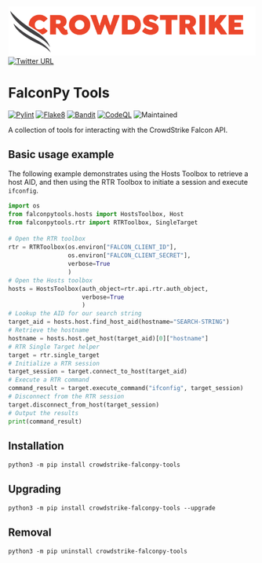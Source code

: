 ![CrowdStrike Falcon](https://raw.githubusercontent.com/CrowdStrike/falconpy/main/docs/asset/cs-logo.png) [![Twitter URL](https://img.shields.io/twitter/url?label=Follow%20%40CrowdStrike&style=social&url=https%3A%2F%2Ftwitter.com%2FCrowdStrike)](https://twitter.com/CrowdStrike)<br/>

# FalconPy Tools
[![Pylint](https://github.com/CrowdStrike/falconpy-tools/actions/workflows/pylint.yml/badge.svg)](https://github.com/CrowdStrike/falconpy-tools/actions/workflows/pylint.yml)
[![Flake8](https://github.com/CrowdStrike/falconpy-tools/actions/workflows/flake8.yml/badge.svg)](https://github.com/CrowdStrike/falconpy-tools/actions/workflows/flake8.yml)
[![Bandit](https://github.com/CrowdStrike/falconpy-tools/actions/workflows/bandit.yml/badge.svg)](https://github.com/CrowdStrike/falconpy-tools/actions/workflows/bandit.yml)
[![CodeQL](https://github.com/CrowdStrike/falconpy-tools/actions/workflows/codeql.yml/badge.svg)](https://github.com/CrowdStrike/falconpy-tools/actions/workflows/codeql.yml)
![Maintained](https://img.shields.io/maintenance/yes/2021)

A collection of tools for interacting with the CrowdStrike Falcon API.

## Basic usage example
The following example demonstrates using the Hosts Toolbox to retrieve a host AID,
and then using the RTR Toolbox to initiate a session and execute `ifconfig`.
```python
import os
from falconpytools.hosts import HostsToolbox, Host
from falconpytools.rtr import RTRToolbox, SingleTarget

# Open the RTR toolbox
rtr = RTRToolbox(os.environ["FALCON_CLIENT_ID"],
                 os.environ["FALCON_CLIENT_SECRET"],
                 verbose=True
                 )
# Open the Hosts toolbox
hosts = HostsToolbox(auth_object=rtr.api.rtr.auth_object,
                     verbose=True
                     )
# Lookup the AID for our search string
target_aid = hosts.host.find_host_aid(hostname="SEARCH-STRING")
# Retrieve the hostname
hostname = hosts.host.get_host(target_aid)[0]["hostname"]
# RTR Single Target helper
target = rtr.single_target
# Initialize a RTR session
target_session = target.connect_to_host(target_aid)
# Execute a RTR command
command_result = target.execute_command("ifconfig", target_session)
# Disconnect from the RTR session
target.disconnect_from_host(target_session)
# Output the results
print(command_result)
```

## Installation
```shell
python3 -m pip install crowdstrike-falconpy-tools
```

## Upgrading
```shell
python3 -m pip install crowdstrike-falconpy-tools --upgrade
```

## Removal
```shell
python3 -m pip uninstall crowdstrike-falconpy-tools
```
